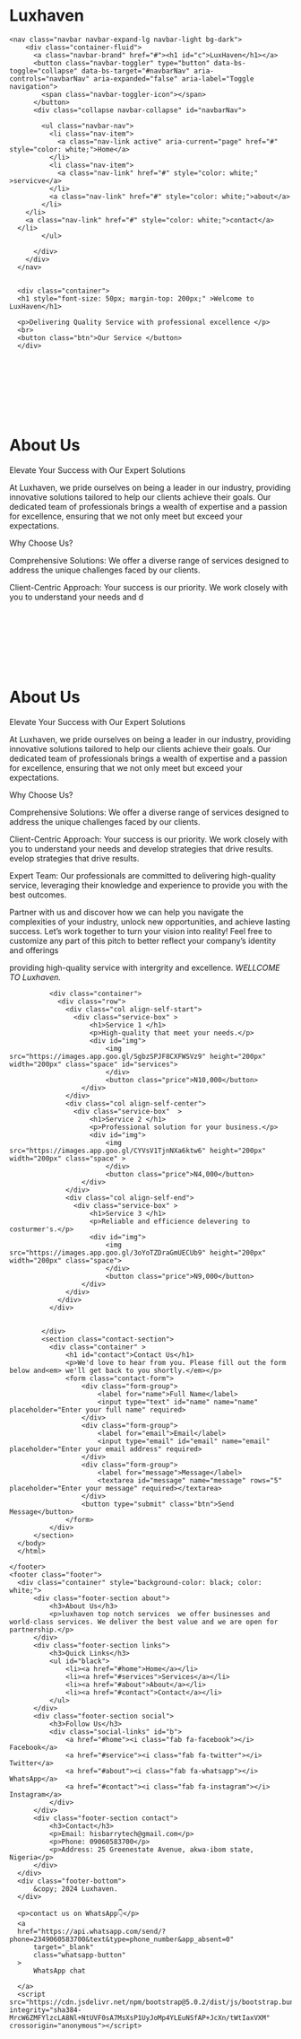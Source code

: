 # Luxhaven

<!DOCTYPE html>
<html lang="en">
<head>
    <meta charset="UTF-8">
    <meta name="viewport" content="width=device-width, initial-scale=1.0">
    <title>LuxHaven</title>
    <link href="https://cdn.jsdelivr.net/npm/bootstrap@5.0.2/dist/css/bootstrap.min.css" rel="stylesheet" integrity="sha384-EVSTQN3/azprG1Anm3QDgpJLIm9Nao0Yz1ztcQTwFspd3yD65VohhpuuCOmLASjC" crossorigin="anonymous">
    <link rel="stylesheet" href="business.css">
    <link href="https://fonts.googleapis.com/css2?family=Poppins:wght@300;400;600&display=swap" rel="stylesheet">
</head>
<body>

    
    <nav class="navbar navbar-expand-lg navbar-light bg-dark">
        <div class="container-fluid">
          <a class="navbar-brand" href="#"><h1 id="c">LuxHaven</h1></a>
          <button class="navbar-toggler" type="button" data-bs-toggle="collapse" data-bs-target="#navbarNav" aria-controls="navbarNav" aria-expanded="false" aria-label="Toggle navigation">
            <span class="navbar-toggler-icon"></span>
          </button>
          <div class="collapse navbar-collapse" id="navbarNav">

            <ul class="navbar-nav">
              <li class="nav-item">
                <a class="nav-link active" aria-current="page" href="#" style="color: white;">Home</a>
              </li>
              <li class="nav-item">
                <a class="nav-link" href="#" style="color: white;" >servicve</a>
              </li>
              <a class="nav-link" href="#" style="color: white;">about</a>
            </li>
        </li>
        <a class="nav-link" href="#" style="color: white;">contact</a>
      </li>
            </ul>
            
          </div>
        </div>
      </nav>
      

      <div class="container">
      <h1 style="font-size: 50px; margin-top: 200px;" >Welcome to LuxHaven</h1>
      
      <p>Delivering Quality Service with professional excellence </p>
      <br>
      <button class="btn">Our Service </button>
      </div>
  

<div class="about-section" style="margin-top: 80px;"><br><br>
<h1 id="about">About Us</h1>
<p>Elevate Your Success with Our Expert Solutions

At Luxhaven, we pride ourselves on being a leader in our industry, providing innovative solutions tailored to help our clients achieve their goals. Our dedicated team of professionals brings a wealth of expertise and a passion for excellence, ensuring that we not only meet but exceed your expectations.

Why Choose Us?

Comprehensive Solutions: We offer a diverse range of services designed to address the unique challenges faced by our clients.

Client-Centric Approach: Your success is our priority. We work closely with you to understand your needs and d
<div class="about-section" style="margin-top: 80px;"><br><br>
<h1 id="about">About Us</h1>
<p>Elevate Your Success with Our Expert Solutions

At Luxhaven, we pride ourselves on being a leader in our industry, providing innovative solutions tailored to help our clients achieve their goals. Our dedicated team of professionals brings a wealth of expertise and a passion for excellence, ensuring that we not only meet but exceed your expectations.

Why Choose Us?

Comprehensive Solutions: We offer a diverse range of services designed to address the unique challenges faced by our clients.

Client-Centric Approach: Your success is our priority. We work closely with you to understand your needs and develop strategies that drive results.
evelop strategies that drive results.

Expert Team: Our professionals are committed to delivering high-quality service, leveraging their knowledge and experience to provide you with the best outcomes.  </p>
<p>Partner with us and discover how we can help you navigate the complexities of your industry, unlock new opportunities, and achieve lasting success. Let’s work together to turn your vision into reality! Feel free to customize any part of this pitch to better reflect your company’s identity and offerings</p>
<P>providing high-quality service with intergrity and excellence. <em>WELLCOME TO Luxhaven.</em></P>
</div>
   
           

              <div class="container">
                <div class="row">
                  <div class="col align-self-start">
                    <div class="service-box" >
                        <h1>Service 1 </h1>
                        <p>High-quality that meet your needs.</p>
                        <div id="img">
                            <img src="https://images.app.goo.gl/SgbzSPJF8CXFWSVz9" height="200px" width="200px" class="space" id="services">
                            </div>
                            <button class="price">N10,000</button>
                      </div>
                  </div>
                  <div class="col align-self-center">
                    <div class="service-box"  >
                        <h1>Service 2 </h1>
                        <p>Professional solution for your business.</p>
                        <div id="img">
                            <img src="https://images.app.goo.gl/CYVsV1TjnNXa6ktw6" height="200px" width="200px" class="space" >
                            </div>
                            <button class="price">N4,000</button>
                      </div>
                  </div>
                  <div class="col align-self-end">
                    <div class="service-box" >
                        <h1>Service 3 </h1>
                        <p>Reliable and efficience delevering to costurmer's.</p>
                        <div id="img">
                            <img src="https://images.app.goo.gl/3oYoTZDraGmUECUb9" height="200px" width="200px" class="space">
                            </div>
                            <button class="price">N9,000</button>
                      </div>
                  </div>
                </div>
              </div>
                
            
            </div>
            <section class="contact-section">
              <div class="container" >
                  <h1 id="contact">Contact Us</h1>
                  <p>We'd love to hear from you. Please fill out the form below and<em> we'll get back to you shortly.</em></p>
                  <form class="contact-form">
                      <div class="form-group">
                          <label for="name">Full Name</label>
                          <input type="text" id="name" name="name" placeholder="Enter your full name" required>
                      </div>
                      <div class="form-group">
                          <label for="email">Email</label>
                          <input type="email" id="email" name="email" placeholder="Enter your email address" required>
                      </div>
                      <div class="form-group">
                          <label for="message">Message</label>
                          <textarea id="message" name="message" rows="5" placeholder="Enter your message" required></textarea>
                      </div>
                      <button type="submit" class="btn">Send Message</button>
                  </form>
              </div>
          </section>
      </body>
      </html>
  
    </footer>
    <footer class="footer">
      <div class="container" style="background-color: black; color: white;">
          <div class="footer-section about">
              <h3>About Us</h3>
              <p>luxhaven top notch services  we offer businesses and world-class services. We deliver the best value and we are open for partnership.</p>
          </div>
          <div class="footer-section links">
              <h3>Quick Links</h3>
              <ul id="black">
                  <li><a href="#home">Home</a></li>
                  <li><a href="#services">Services</a></li>
                  <li><a href="#about">About</a></li>
                  <li><a href="#contact">Contact</a></li>
              </ul>
          </div>
          <div class="footer-section social">
              <h3>Follow Us</h3>
              <div class="social-links" id="b">
                  <a href="#home"><i class="fab fa-facebook"></i> Facebook</a>
                  <a href="#service"><i class="fab fa-twitter"></i> Twitter</a>
                  <a href="#about"><i class="fab fa-whatsapp"></i> WhatsApp</a>
                  <a href="#contact"><i class="fab fa-instagram"></i> Instagram</a>
              </div>
          </div>
          <div class="footer-section contact">
              <h3>Contact</h3>
              <p>Email: hisbarrytech@gmail.com</p>
              <p>Phone: 09060583700</p>
              <p>Address: 25 Greenestate Avenue, akwa-ibom state, Nigeria</p>
          </div>
      </div>
      <div class="footer-bottom">
          &copy; 2024 Luxhaven.
      </div>
    
      <p>contact us on WhatsApp👇</p>
      <a 
      href="https://api.whatsapp.com/send/?phone=2349060583700&text&type=phone_number&app_absent=0"
          target="_blank" 
          class="whatsapp-button"
      >
          WhatsApp chat

      </a>
      <script src="https://cdn.jsdelivr.net/npm/bootstrap@5.0.2/dist/js/bootstrap.bundle.min.js" integrity="sha384-MrcW6ZMFYlzcLA8Nl+NtUVF0sA7MsXsP1UyJoMp4YLEuNSfAP+JcXn/tWtIaxVXM" crossorigin="anonymous"></script>
  </footer>
</body>
</html>
</body> 
</html> 
